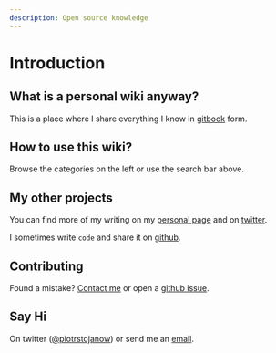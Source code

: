 ```yaml
---
description: Open source knowledge
---
```


# Introduction

## What is a personal wiki anyway?

This is a place where I share everything I know in [gitbook](https://wiki.stojanow.com) form. 

## How to use this wiki?

Browse the categories on the left or use the search bar above.

## My other projects

You can find more of my writing on my [personal page](www.stojanow.com) and on [twitter](www.twitter.com/piotrstojanow).

I sometimes write `code` and share it on [github](www.github.com/psto).

## Contributing

Found a mistake? [Contact me](mailto:piotrstojanow@gmail.com?subject=I%20found%20a%20mistake%20on%20your%20wiki!) or open a [github issue](https://github.com/psto/episteme/issues).

## Say Hi

On twitter \([@piotrstojanow](https://twitter.com/piotrstojanow)\) or send me an [email](mailto:piotrstojanow@gmail.com?subject=Hello%20from%20the%20wiki!).





